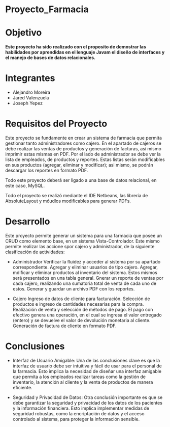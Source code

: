# Proyecto_Farmacia

# Objetivo
**Este proyecto ha sido realizado con el proposito de demostrar las habilidades por aprendidas en el lenguaje Javam el diseño de interfaces y el manejo de bases de datos relacionales.**

# Integrantes 
* Alejandro Moreira
* Jared Valenzuela
* Joseph Yepez

# Requisitos del Proyecto

Este proyecto se fundamente en crear un sistema de farmacia que permita gestionar tanto administradores como cajero. En el apartado de cajeros se debe realizar las ventas de productos y generación de facturas, asi mismo imprimir estas mismas en PDF. Por el lado de administrador se debe ver la lista de empleados, de productos y reportes. Estas listas serán modificables en sus productos (agregar, eliminar y modificar); asi mismo, se podrán descargar los reportes en formato PDF.

Todo este proyecto deberá ser ligado a una base de datos relacional, en este caso, MySQL.

Todo el proyecto se realizó mediante el IDE Netbeans, las librería de AbsoluteLayout y móudlos modificables para generar PDFs.

# Desarrollo
Este proyecto permite generar un sistema para una farmacia que posee un CRUD como elemento base, en un sistema Vista-Controlador. Este mismo permite realizar las accione spor cajero y administrador, de la siguiente clasificación de actividades:

* Administrador
Verificar la fluidez y acceder al sistema por su apartado correspondiente.
Agregar y eliminar usuarios de tipo cajero.
Agregar, mdificar y eliminar productos al inventario del sistema. Estos mismos será presentados en una tabla general.
Gnerar un reporte de ventas por cada cajero, realizando una sumatoria total de venta de cada uno de estos.
Generar y guardar un archivo PDF con los reportes.

* Cajero
Ingreso de datos de cliente para facturación.
Selección de productos e ingreso de cantidades necesarias para la compra.
Realización de venta y selección de métodos de pago.
El pago con efectivo genera una operación, en el cual se ingresa el valor entregado (entero) y se devuelve el valor de devolución monetaria al cliente.
Generación de factura de cliente en formato PDF.

# Conclusiones

* Interfaz de Usuario Amigable: Una de las conclusiones clave es que la interfaz de usuario debe ser intuitiva y fácil de usar para el personal de la farmacia. Esto implica la necesidad de diseñar una interfaz amigable que permita a los empleados realizar tareas como la gestión de inventario, la atención al cliente y la venta de productos de manera eficiente.

* Seguridad y Privacidad de Datos: Otra conclusión importante es que se debe garantizar la seguridad y privacidad de los datos de los pacientes y la información financiera. Esto implica implementar medidas de seguridad robustas, como la encriptación de datos y el acceso controlado al sistema, para proteger la información sensible.
